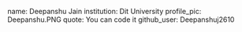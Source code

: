 name: Deepanshu Jain
institution: Dit University
profile_pic: Deepanshu.PNG
quote: You can code it
github_user: Deepanshuj2610
